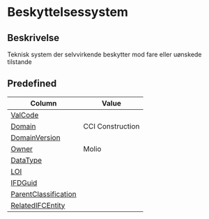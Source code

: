 # Beskyttelsessystem

## Beskrivelse

Teknisk system der selvvirkende beskytter mod fare eller uønskede tilstande

## Predefined

| Column                                                              | Value            |
| ------------------------------------------------------------------- | ---------------- |
| [ValCode](../../Attributes/ValCode.md)                              |                  |
| [Domain](../../Attributes/Domain.md)                                | CCI Construction |
| [DomainVersion](../../Attributes/DomainVersion.md)                  |                  |
| [Owner](../../Attributes/Owner.md)                                  | Molio            |
| [DataType](../../Attributes/DataType.md)                            |                  |
| [LOI](../../Attributes/LOI.md)                                      |                  |
| [IFDGuid](../../Attributes/IFDGuid.md)                              |                  |
| [ParentClassification](../../Attributes/IFCParentClassification.md) |                  |
| [RelatedIFCEntity](../../Attributes/RelatedIFCEntity.md)            |                  |
